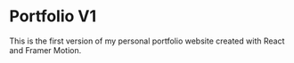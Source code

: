 # Portfolio V1

This is the first version of my personal portfolio website created with React and Framer Motion.
